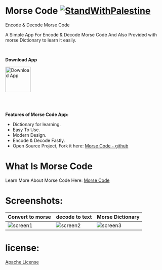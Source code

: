 # Morse Code [![StandWithPalestine](https://raw.githubusercontent.com/kimoandroid/StandWithPalestine/main/assets/palestine_badge.svg)](https://github.com/kimoandroid/StandWithPalestine)
Encode &amp; Decode Morse Code

A Simple App For Encode & Decode Morse Code And Also Provided with morse Dictionary to learn it easily.

<br>

__Download App__

<a href="https://play.google.com/store/apps/details?id=com.EnceptCode.MorseCode">
<img alt="Download App" height="80" src="https://play.google.com/intl/en_us/badges/images/generic/en_badge_web_generic.png" /></a>

<br><br>

__Features of Morse Code App:__

* Dictionary for learning.
* Easy To Use.
* Modern Design.
* Encode & Decode Fastly.
* Open Source Project, Fork it here: [Morse Code - github](https://github.com/kimoandroid/Morse-Code)

# What Is Morse Code
Learn More About Morse Code Here: [Morse Code](https://en.wikipedia.org/wiki/Morse_code#:~:text=Morse%20code%20is%20a%20method,the%20inventors%20of%20the%20telegraph.)

# Screenshots:

Convert to morse | decode to text | Morse Dictionary
------------ | ------------- | -------------
![screen1](https://user-images.githubusercontent.com/69405523/181639401-fa84e14d-ce0d-4b26-958b-7434f4c4d692.jpg) | ![screen2](https://user-images.githubusercontent.com/69405523/181639466-19f251cc-e426-4689-bf42-377379579960.jpg) | ![screen3](https://user-images.githubusercontent.com/69405523/181639640-7a86528d-2bc3-4d1f-8aed-5a8f5cd602a4.jpg)


# license:
[Apache License](https://www.apache.org/licenses/LICENSE-2.0)
